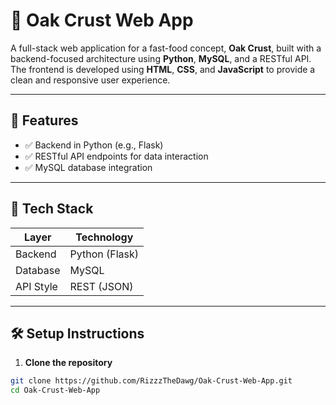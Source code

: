 # 🍔 Oak Crust Web App

A full-stack web application for a fast-food concept, **Oak Crust**, built with a backend-focused architecture using **Python**, **MySQL**, and a RESTful API. The frontend is developed using **HTML**, **CSS**, and **JavaScript** to provide a clean and responsive user experience.

---

## 🚀 Features

- ✅ Backend in Python (e.g., Flask)
- ✅ RESTful API endpoints for data interaction
- ✅ MySQL database integration

---

## 🧱 Tech Stack

| Layer        | Technology               |
|--------------|--------------------------|
| Backend      | Python (Flask)           |
| Database     | MySQL                    |
| API Style    | REST (JSON)              |

---

## 🛠️ Setup Instructions

1. **Clone the repository**

```bash
git clone https://github.com/RizzzTheDawg/Oak-Crust-Web-App.git
cd Oak-Crust-Web-App


